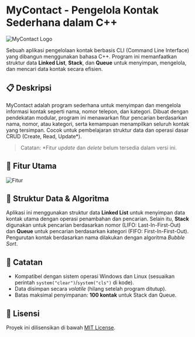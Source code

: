 # MyContact - Pengelola Kontak Sederhana dalam C++
![MyContact Logo](https://github.com/user-attachments/assets/03f8bb2f-f164-442c-be5e-48d7fc83a09f)

Sebuah aplikasi pengelolaan kontak berbasis CLI (Command Line Interface) yang dibangun menggunakan bahasa C++. Program ini memanfaatkan struktur data **Linked List**, **Stack**, dan **Queue** untuk menyimpan, mengelola, dan mencari data kontak secara efisien.

## 📋 Deskripsi
MyContact adalah program sederhana untuk menyimpan dan mengelola informasi kontak seperti nama, nomor telepon, dan kategori. Dibuat dengan pendekatan modular, program ini menawarkan fitur pencarian berdasarkan nama, nomor, atau kategori, serta kemampuan menampilkan seluruh kontak yang tersimpan. Cocok untuk pembelajaran struktur data dan operasi dasar CRUD (Create, Read, Update*).

> Catatan: *Fitur _update_ dan _delete_ belum tersedia dalam versi ini.

## 🚀 Fitur Utama
![Fitur](https://github.com/RozhakXD/Kontak-Ku/assets/65714340/1d113e54-5935-49f1-9e0d-9fab3cbffe5e)

## 🧠 Struktur Data & Algoritma
Aplikasi ini menggunakan struktur data **Linked List** untuk menyimpan data kontak utama dengan operasi penambahan dan pencarian. Selain itu, **Stack** digunakan untuk pencarian berdasarkan nomor (LIFO: Last-In-First-Out) dan **Queue** untuk pencarian berdasarkan kategori (FIFO: First-In-First-Out). Pengurutan kontak berdasarkan nama dilakukan dengan algoritma _Bubble Sort_.

## 📌 Catatan
- Kompatibel dengan sistem operasi Windows dan Linux (sesuaikan perintah `system("clear")`/`system("cls")` di kode).
- Data disimpan secara _volatile_ (hilang setelah program ditutup).
- Batas maksimal penyimpanan: **100 kontak** untuk Stack dan Queue.

## 📜 Lisensi
Proyek ini dilisensikan di bawah [MIT License](LICENSE).
